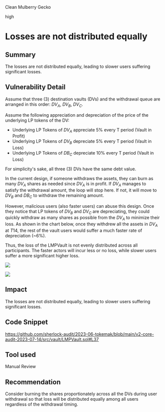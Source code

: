 Clean Mulberry Gecko

high

# Losses are not distributed equally
## Summary

The losses are not distributed equally, leading to slower users suffering significant losses.

## Vulnerability Detail

Assume that three (3) destination vaults (DVs) and the withdrawal queue are arranged in this order: $DV_A$, $DV_B$, $DV_C$.

Assume the following appreciation and depreciation of the price of the underlying LP tokens of the DV:

- Underlying LP Tokens of $DV_A$ appreciate 5% every T period (Vault in Profit)
- Underlying LP Tokens of $DV_B$ depreciate 5% every T period (Vault in Loss)
- Underlying LP Tokens of $DB_C$ depreciate 10% every T period (Vault in Loss)

For simplicity's sake, all three (3) DVs have the same debt value.

In the current design, if someone withdraws the assets, they can burn as many $DV_A$ shares as needed since $DV_A$ is in profit. If $DV_A$ manages to satisfy the withdrawal amount, the loop will stop here. If not, it will move to $DV_B$ and $DB_C$ to withdraw the remaining amount. 

However, malicious users (also faster users) can abuse this design. Once they notice that LP tokens of $DV_B$ and $DV_C$ are depreciating, they could quickly withdraw as many shares as possible from the $DV_A$ to minimize their loss. As shown in the chart below, once they withdrew all the assets in $DV_A$ at $T14$, the rest of the vault users would suffer a much faster rate of depreciation (~6%). 

Thus, the loss of the LMPVault is not evenly distributed across all participants. The faster actors will incur less or no loss, while slower users suffer a more significant higher loss.

![](https://user-images.githubusercontent.com/102820284/262656636-5bf1e842-e523-4f6a-bbaa-50510331c35a.png)

![](https://user-images.githubusercontent.com/102820284/262656643-0d03b367-7d76-4014-b89a-9882d704e5b4.png)

## Impact 

The losses are not distributed equally, leading to slower users suffering significant losses.

## Code Snippet

https://github.com/sherlock-audit/2023-06-tokemak/blob/main/v2-core-audit-2023-07-14/src/vault/LMPVault.sol#L37

## Tool used

Manual Review

## Recommendation

Consider burning the shares proportionately across all the DVs during user withdrawal so that loss will be distributed equally among all users regardless of the withdrawal timing.